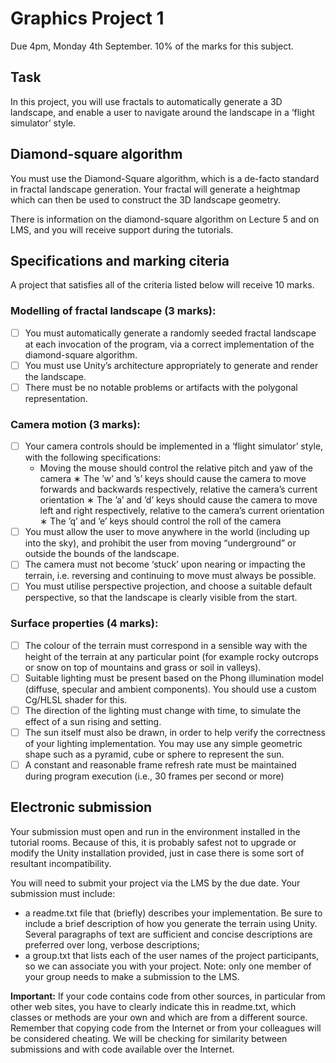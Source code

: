 # Graphics Project 1
Due 4pm, Monday 4th September.
10% of the marks for this subject.

## Task
In this project, you will use fractals to automatically generate a 3D landscape, and enable a user to
navigate around the landscape in a ‘flight simulator’ style.

## Diamond-square algorithm
You must use the Diamond-Square algorithm, which is a de-facto standard in fractal landscape generation. Your fractal will generate a heightmap which can then be used to construct the 3D landscape geometry.

There is information on the diamond-square algorithm on Lecture 5 and on LMS, and you will receive support during the tutorials.


## Specifications and marking citeria
A project that satisfies all of the criteria listed below will receive 10 marks.
### Modelling of fractal landscape (3 marks):
- [ ] You must automatically generate a randomly seeded fractal landscape at each invocation of the program, via a correct implementation of the diamond-square algorithm.
- [ ] You must use Unity’s architecture appropriately to generate and render the landscape.
- [ ] There must be no notable problems or artifacts with the polygonal representation.

### Camera motion (3 marks):
- [ ] Your camera controls should be implemented in a ‘flight simulator’ style, with the following specifications:
    * Moving the mouse should control the relative pitch and yaw of the camera
    ∗ The ’w’ and ’s’ keys should cause the camera to move forwards and backwards respectively, relative the camera’s current orientation
    ∗ The ’a’ and ’d’ keys should cause the camera to move left and right respectively, relative to the camera’s current orientation
    ∗ The ’q’ and ’e’ keys should control the roll of the camera
- [ ] You must allow the user to move anywhere in the world (including up into the sky), and prohibit the user from moving “underground” or outside the bounds of the landscape.
- [ ] The camera must not become ‘stuck’ upon nearing or impacting the terrain, i.e. reversing and continuing to move must always be possible.
- [ ] You must utilise perspective projection, and choose a suitable default perspective, so that the landscape is clearly visible from the start.

### Surface properties (4 marks):
-  [ ] The colour of the terrain must correspond in a sensible way with the height of the terrain at any particular point (for example rocky outcrops or snow on top of mountains and grass or soil in valleys).
-  [ ] Suitable lighting must be present based on the Phong illumination model (diffuse, specular and ambient components). You should use a custom Cg/HLSL shader for this.
-  [ ] The direction of the lighting must change with time, to simulate the effect of a sun rising
and setting.
- [ ] The sun itself must also be drawn, in order to help verify the correctness of your lighting implementation. You may use any simple geometric shape such as a pyramid, cube or sphere to represent the sun.
- [ ] A constant and reasonable frame refresh rate must be maintained during program execution (i.e., 30 frames per second or more)

## Electronic submission
Your submission must open and run in the environment installed in the tutorial rooms. Because of this, it is probably safest not to upgrade or modify the Unity installation provided, just in case there is some sort of resultant incompatibility.

You will need to submit your project via the LMS by the due date. Your submission must include:
- a readme.txt file that (briefly) describes your implementation. Be sure to include a brief description of how you generate the terrain using Unity. Several paragraphs of text are sufficient and concise descriptions are preferred over long, verbose descriptions;
- a group.txt that lists each of the user names of the project participants, so we can associate you with your project. Note: only one member of your group needs to make a submission to the LMS.

**Important:** If your code contains code from other sources, in particular from other web sites, you have to clearly indicate this in readme.txt, which classes or methods are your own and which are from a different source. Remember that copying code from the Internet or from your colleagues will be considered cheating. We will be checking for similarity between submissions and with code available over the Internet.

